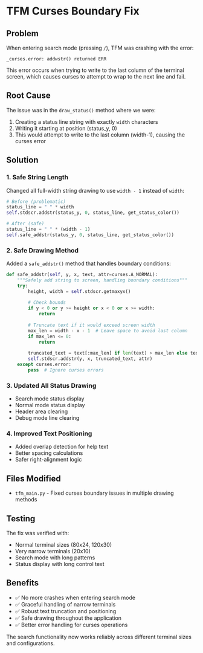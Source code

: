 # TFM Curses Boundary Fix

## Problem

When entering search mode (pressing `/`), TFM was crashing with the error:
```
_curses.error: addwstr() returned ERR
```

This error occurs when trying to write to the last column of the terminal screen, which causes curses to attempt to wrap to the next line and fail.

## Root Cause

The issue was in the `draw_status()` method where we were:
1. Creating a status line string with exactly `width` characters
2. Writing it starting at position (status_y, 0)
3. This would attempt to write to the last column (width-1), causing the curses error

## Solution

### 1. Safe String Length
Changed all full-width string drawing to use `width - 1` instead of `width`:

```python
# Before (problematic)
status_line = " " * width
self.stdscr.addstr(status_y, 0, status_line, get_status_color())

# After (safe)
status_line = " " * (width - 1)
self.safe_addstr(status_y, 0, status_line, get_status_color())
```

### 2. Safe Drawing Method
Added a `safe_addstr()` method that handles boundary conditions:

```python
def safe_addstr(self, y, x, text, attr=curses.A_NORMAL):
    """Safely add string to screen, handling boundary conditions"""
    try:
        height, width = self.stdscr.getmaxyx()
        
        # Check bounds
        if y < 0 or y >= height or x < 0 or x >= width:
            return
            
        # Truncate text if it would exceed screen width
        max_len = width - x - 1  # Leave space to avoid last column
        if max_len <= 0:
            return
            
        truncated_text = text[:max_len] if len(text) > max_len else text
        self.stdscr.addstr(y, x, truncated_text, attr)
    except curses.error:
        pass  # Ignore curses errors
```

### 3. Updated All Status Drawing
- Search mode status display
- Normal mode status display  
- Header area clearing
- Debug mode line clearing

### 4. Improved Text Positioning
- Added overlap detection for help text
- Better spacing calculations
- Safer right-alignment logic

## Files Modified

- `tfm_main.py` - Fixed curses boundary issues in multiple drawing methods

## Testing

The fix was verified with:
- Normal terminal sizes (80x24, 120x30)
- Very narrow terminals (20x10)
- Search mode with long patterns
- Status display with long control text

## Benefits

- ✅ No more crashes when entering search mode
- ✅ Graceful handling of narrow terminals
- ✅ Robust text truncation and positioning
- ✅ Safe drawing throughout the application
- ✅ Better error handling for curses operations

The search functionality now works reliably across different terminal sizes and configurations.
